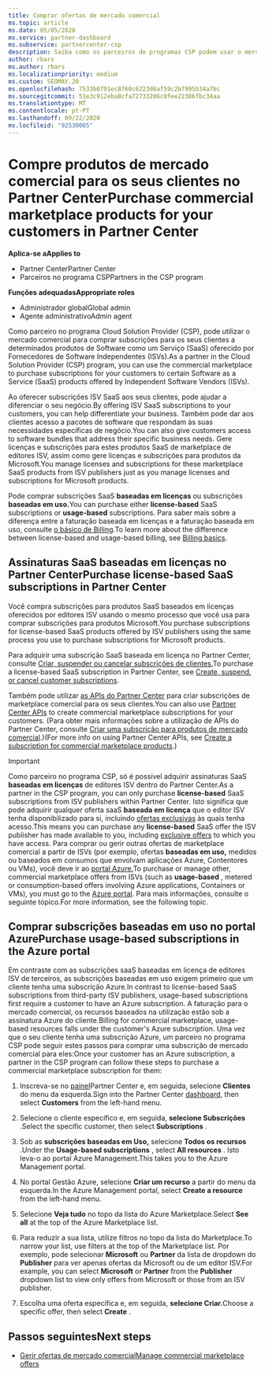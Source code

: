 ```yaml
---
title: Comprar ofertas de mercado comercial
ms.topic: article
ms.date: 05/05/2020
ms.service: partner-dashboard
ms.subservice: partnercenter-csp
description: Saiba como os parceiros de programas CSP podem usar o mercado partner Center para fazer compras de clientes de ofertas saaS de Fornecedores de Software Independentes (ISVs).
author: rbars
ms.author: rbars
ms.localizationpriority: medium
ms.custom: SEOMAY.20
ms.openlocfilehash: 7533b0791ec8760c6223d6af59c2b7995b34a7bc
ms.sourcegitcommit: 51e3c912eba8cfa72733206c0fee22386fbc34aa
ms.translationtype: MT
ms.contentlocale: pt-PT
ms.lasthandoff: 09/22/2020
ms.locfileid: "92530005"
---
```

# <a name="purchase-commercial-marketplace-products-for-your-customers-in-partner-center"></a><span data-ttu-id="31a53-103">Compre produtos de mercado comercial para os seus clientes no Partner Center</span><span class="sxs-lookup"><span data-stu-id="31a53-103">Purchase commercial marketplace products for your customers in Partner Center</span></span>

<span data-ttu-id="31a53-104">**Aplica-se a**</span><span class="sxs-lookup"><span data-stu-id="31a53-104">**Applies to**</span></span>

- <span data-ttu-id="31a53-105">Partner Center</span><span class="sxs-lookup"><span data-stu-id="31a53-105">Partner Center</span></span>
- <span data-ttu-id="31a53-106">Parceiros no programa CSP</span><span class="sxs-lookup"><span data-stu-id="31a53-106">Partners in the CSP program</span></span>

<span data-ttu-id="31a53-107">**Funções adequadas**</span><span class="sxs-lookup"><span data-stu-id="31a53-107">**Appropriate roles**</span></span>

- <span data-ttu-id="31a53-108">Administrador global</span><span class="sxs-lookup"><span data-stu-id="31a53-108">Global admin</span></span>
- <span data-ttu-id="31a53-109">Agente administrativo</span><span class="sxs-lookup"><span data-stu-id="31a53-109">Admin agent</span></span>

<span data-ttu-id="31a53-110">Como parceiro no programa Cloud Solution Provider (CSP), pode utilizar o mercado comercial para comprar subscrições para os seus clientes a determinados produtos de Software como um Serviço (SaaS) oferecido por Fornecedores de Software Independentes (ISVs).</span><span class="sxs-lookup"><span data-stu-id="31a53-110">As a partner in the Cloud Solution Provider (CSP) program, you can use the commercial marketplace to purchase subscriptions for your customers to certain Software as a Service (SaaS) products offered by Independent Software Vendors (ISVs).</span></span> 

<span data-ttu-id="31a53-111">Ao oferecer subscrições ISV SaaS aos seus clientes, pode ajudar a diferenciar o seu negócio.</span><span class="sxs-lookup"><span data-stu-id="31a53-111">By offering ISV SaaS subscriptions to your customers, you can help differentiate your business.</span></span> <span data-ttu-id="31a53-112">Também pode dar aos clientes acesso a pacotes de software que respondam às suas necessidades específicas de negócio.</span><span class="sxs-lookup"><span data-stu-id="31a53-112">You can also give customers access to software bundles that address their specific business needs.</span></span> <span data-ttu-id="31a53-113">Gere licenças e subscrições para estes produtos SaaS de marketplace de editores ISV, assim como gere licenças e subscrições para produtos da Microsoft.</span><span class="sxs-lookup"><span data-stu-id="31a53-113">You manage licenses and subscriptions for these marketplace SaaS products from ISV publishers just as you manage licenses and subscriptions for Microsoft products.</span></span>

<span data-ttu-id="31a53-114">Pode comprar subscrições SaaS **baseadas em licenças** ou subscrições **baseadas em uso.**</span><span class="sxs-lookup"><span data-stu-id="31a53-114">You can purchase either **license-based** SaaS subscriptions or **usage-based** subscriptions.</span></span> <span data-ttu-id="31a53-115">Para saber mais sobre a diferença entre a faturação baseada em licenças e a faturação baseada em uso, consulte [o básico de Billing](billing-basics.md).</span><span class="sxs-lookup"><span data-stu-id="31a53-115">To learn more about the difference between license-based and usage-based billing, see [Billing basics](billing-basics.md).</span></span>

## <a name="purchase-license-based-saas-subscriptions-in-partner-center"></a><span data-ttu-id="31a53-116">Assinaturas SaaS baseadas em licenças no Partner Center</span><span class="sxs-lookup"><span data-stu-id="31a53-116">Purchase license-based SaaS subscriptions in Partner Center</span></span>

<span data-ttu-id="31a53-117">Você compra subscrições para produtos SaaS baseados em licenças oferecidos por editores ISV usando o mesmo processo que você usa para comprar subscrições para produtos Microsoft.</span><span class="sxs-lookup"><span data-stu-id="31a53-117">You purchase subscriptions for license-based SaaS products offered by ISV publishers using the same process you use to purchase subscriptions for Microsoft products.</span></span>

<span data-ttu-id="31a53-118">Para adquirir uma subscrição SaaS baseada em licença no Partner Center, consulte [Criar, suspender ou cancelar subscrições de clientes.](create-a-new-subscription.md#create-a-new-subscription)</span><span class="sxs-lookup"><span data-stu-id="31a53-118">To purchase a license-based SaaS subscription in Partner Center, see [Create, suspend, or cancel customer subscriptions](create-a-new-subscription.md#create-a-new-subscription).</span></span>

<span data-ttu-id="31a53-119">Também pode utilizar [as APIs do Partner Center](/partner-center/develop/) para criar subscrições de marketplace comercial para os seus clientes.</span><span class="sxs-lookup"><span data-stu-id="31a53-119">You can also use [Partner Center APIs](/partner-center/develop/) to create commercial marketplace subscriptions for your customers.</span></span> <span data-ttu-id="31a53-120">(Para obter mais informações sobre a utilização de APIs do Partner Center, consulte [Criar uma subscrição para produtos de mercado comercial](/partner-center/develop/create-subscription-azure-marketplace-products).)</span><span class="sxs-lookup"><span data-stu-id="31a53-120">(For more info on using Partner Center APIs, see [Create a subscription for commercial marketplace products](/partner-center/develop/create-subscription-azure-marketplace-products).)</span></span>

>[!IMPORTANT]
> <span data-ttu-id="31a53-121">Como parceiro no programa CSP, só é possível adquirir assinaturas SaaS **baseadas em licenças** de editores ISV dentro do Partner Center.</span><span class="sxs-lookup"><span data-stu-id="31a53-121">As a partner in the CSP program, you can only purchase **license-based** SaaS subscriptions from ISV publishers within Partner Center.</span></span> <span data-ttu-id="31a53-122">Isto significa que pode adquirir qualquer oferta saaS **baseada em licença** que o editor ISV tenha disponibilizado para si, incluindo [ofertas exclusivas](csp-commercial-marketplace-discover.md#learn-about-marketplace-exclusive-offers) às quais tenha acesso.</span><span class="sxs-lookup"><span data-stu-id="31a53-122">This means you can purchase any **license-based** SaaS offer the ISV publisher has made available to you, including [exclusive offers](csp-commercial-marketplace-discover.md#learn-about-marketplace-exclusive-offers) to which you have access.</span></span> <span data-ttu-id="31a53-123">Para comprar ou gerir outras ofertas de marketplace comercial a partir de ISVs (por exemplo, ofertas **baseadas em uso,** medidos ou baseados em consumos que envolvam aplicações Azure, Contentores ou VMs), você deve ir ao [portal Azure.](https://portal.azure.com/)</span><span class="sxs-lookup"><span data-stu-id="31a53-123">To purchase or manage other, commercial marketplace offers from ISVs (such as **usage-based** , metered or consumption-based offers involving Azure applications, Containers or VMs), you must go to the [Azure portal](https://portal.azure.com/).</span></span> <span data-ttu-id="31a53-124">Para mais informações, consulte o seguinte tópico.</span><span class="sxs-lookup"><span data-stu-id="31a53-124">For more information, see the following topic.</span></span>

## <a name="purchase-usage-based-subscriptions-in-the-azure-portal"></a><span data-ttu-id="31a53-125">Comprar subscrições baseadas em uso no portal Azure</span><span class="sxs-lookup"><span data-stu-id="31a53-125">Purchase usage-based subscriptions in the Azure portal</span></span>

<span data-ttu-id="31a53-126">Em contraste com as subscrições saaS baseadas em licença de editores ISV de terceiros, as subscrições baseadas em uso exigem primeiro que um cliente tenha uma subscrição Azure.</span><span class="sxs-lookup"><span data-stu-id="31a53-126">In contrast to license-based SaaS subscriptions from third-party ISV publishers, usage-based subscriptions first require a customer to have an Azure subscription.</span></span> <span data-ttu-id="31a53-127">A faturação para o mercado comercial, os recursos baseados na utilização estão sob a assinatura Azure do cliente.</span><span class="sxs-lookup"><span data-stu-id="31a53-127">Billing for commercial marketplace, usage-based resources falls under the customer's Azure subscription.</span></span> <span data-ttu-id="31a53-128">Uma vez que o seu cliente tenha uma subscrição Azure, um parceiro no programa CSP pode seguir estes passos para comprar uma subscrição de mercado comercial para eles:</span><span class="sxs-lookup"><span data-stu-id="31a53-128">Once your customer has an Azure subscription, a partner in the CSP program can follow these steps to purchase a commercial marketplace subscription for them:</span></span>

1. <span data-ttu-id="31a53-129">Inscreva-se no [painel](https://partner.microsoft.com/dashboard)Partner Center e, em seguida, selecione **Clientes** do menu da esquerda.</span><span class="sxs-lookup"><span data-stu-id="31a53-129">Sign into the Partner Center [dashboard](https://partner.microsoft.com/dashboard), then select **Customers** from the left-hand menu.</span></span>

2. <span data-ttu-id="31a53-130">Selecione o cliente específico e, em seguida, **selecione Subscrições** .</span><span class="sxs-lookup"><span data-stu-id="31a53-130">Select the specific customer, then select **Subscriptions** .</span></span>  

3. <span data-ttu-id="31a53-131">Sob as **subscrições baseadas em Uso,** selecione **Todos os recursos** .</span><span class="sxs-lookup"><span data-stu-id="31a53-131">Under the **Usage-based subscriptions** , select **All resources** .</span></span> <span data-ttu-id="31a53-132">Isto leva-o ao portal Azure Management.</span><span class="sxs-lookup"><span data-stu-id="31a53-132">This takes you to the Azure Management portal.</span></span>

4. <span data-ttu-id="31a53-133">No portal Gestão Azure, selecione **Criar um recurso** a partir do menu da esquerda.</span><span class="sxs-lookup"><span data-stu-id="31a53-133">In the Azure Management portal, select **Create a resource** from the left-hand menu.</span></span>

5. <span data-ttu-id="31a53-134">Selecione **Veja tudo** no topo da lista do Azure Marketplace.</span><span class="sxs-lookup"><span data-stu-id="31a53-134">Select **See all** at the top of the Azure Marketplace list.</span></span>

6. <span data-ttu-id="31a53-135">Para reduzir a sua lista, utilize filtros no topo da lista do Marketplace.</span><span class="sxs-lookup"><span data-stu-id="31a53-135">To narrow your list, use filters at the top of the Marketplace list.</span></span> <span data-ttu-id="31a53-136">Por exemplo, pode selecionar **Microsoft** ou **Partner** da lista de dropdown do **Publisher** para ver apenas ofertas da Microsoft ou de um editor ISV.</span><span class="sxs-lookup"><span data-stu-id="31a53-136">For example, you can select **Microsoft** or **Partner** from the **Publisher** dropdown list to view only offers from Microsoft or those from an ISV publisher.</span></span>

7. <span data-ttu-id="31a53-137">Escolha uma oferta específica e, em seguida, **selecione Criar.**</span><span class="sxs-lookup"><span data-stu-id="31a53-137">Choose a specific offer, then select **Create** .</span></span>

## <a name="next-steps"></a><span data-ttu-id="31a53-138">Passos seguintes</span><span class="sxs-lookup"><span data-stu-id="31a53-138">Next steps</span></span>

- [<span data-ttu-id="31a53-139">Gerir ofertas de mercado comercial</span><span class="sxs-lookup"><span data-stu-id="31a53-139">Manage commercial marketplace offers</span></span>](csp-commercial-marketplace-purchase.md)